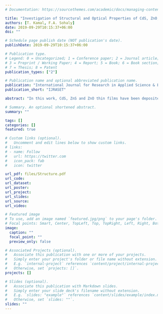 ```yaml
---
# Documentation: https://sourcethemes.com/academic/docs/managing-content/

title: "Investigation of Structural and Optical Properties of CdS, ZnO, ZnS Thin Film for Heterojunction Solar Cell"
authors: [T. Kamal, F.A. Sohaly]
date: 2019-09-29T10:15:37+06:00
doi: ""

# Schedule page publish date (NOT publication's date).
publishDate: 2019-09-29T10:15:37+06:00

# Publication type.
# Legend: 0 = Uncategorized; 1 = Conference paper; 2 = Journal article;
# 3 = Preprint / Working Paper; 4 = Report; 5 = Book; 6 = Book section;
# 7 = Thesis; 8 = Patent
publication_types: ["2"]

# Publication name and optional abbreviated publication name.
publication: "International Journal for Research in Applied Science & Engineering Technology"
publication_short: "IJRASET"

abstract: "In this work, CdS, ZnS and ZnO thin films have been deposited by chemical bath deposition technique and dried at 150C for 30 min. Detail optical and structural characterizations have been done by UV-Vis spectroscopy and X-ray Diffraction analysis to get a comparative study between 3 samples. The XRD analysis has revealed that CdS and ZnO have hexagonal wurtzite crystal structures while ZnS has Zinc blend crystal structure. Lattice parameter and crystallite size were also measured from XRD. From UV spectra it is seen that ZnS and ZnO have transmittance in the range of (85-90) % which was greater than that of CdS. Deposited CdS, ZnS and ZnO reportedly have band gaps of 2.0 eV, 3.63 eV and 3.65 eV respectively. It is proposed that among 3 samples ZnO has more suitable properties as the window layer for thin film solar cell."

# Summary. An optional shortened abstract.
summary: ""

tags: []
categories: []
featured: true

# Custom links (optional).
#   Uncomment and edit lines below to show custom links.
# links:
# - name: Follow
#   url: https://twitter.com
#   icon_pack: fab
#   icon: twitter

url_pdf: files/Structure.pdf
url_code:
url_dataset:
url_poster:
url_project:
url_slides:
url_source:
url_video:

# Featured image
# To use, add an image named `featured.jpg/png` to your page's folder. 
# Focal points: Smart, Center, TopLeft, Top, TopRight, Left, Right, BottomLeft, Bottom, BottomRight.
image:
  caption: ""
  focal_point: ""
  preview_only: false

# Associated Projects (optional).
#   Associate this publication with one or more of your projects.
#   Simply enter your project's folder or file name without extension.
#   E.g. `internal-project` references `content/project/internal-project/index.md`.
#   Otherwise, set `projects: []`.
projects: []

# Slides (optional).
#   Associate this publication with Markdown slides.
#   Simply enter your slide deck's filename without extension.
#   E.g. `slides: "example"` references `content/slides/example/index.md`.
#   Otherwise, set `slides: ""`.
slides: ""
---
```

